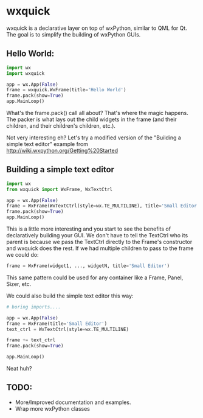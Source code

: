 wxquick
=======

wxquick is a declarative layer on top of wxPython, similar to QML for Qt. The goal is to simplify the building of wxPython GUIs.


Hello World:
------------

```python
import wx
import wxquick

app = wx.App(False)
frame = wxquick.WxFrame(title='Hello World')
frame.pack(show=True)
app.MainLoop()
```

What's the frame.pack() call all about? That's where the magic happens. The packer is what lays out the child widgets in the frame (and their children, and their children's children, etc.).

Not very interesting eh? Let's try a modified version of the "Building a simple text editor" example from http://wiki.wxpython.org/Getting%20Started


Building a simple text editor
-----------------------------

```python
import wx
from wxquick import WxFrame, WxTextCtrl

app = wx.App(False)
frame = WxFrame(WxTextCtrl(style=wx.TE_MULTILINE), title='Small Editor')
frame.pack(show=True)
app.MainLoop()
```

This is a little more interesting and you start to see the benefits of declaratively building your GUI. We don't have to tell the TextCtrl who its parent is because we pass the TextCtrl directly to the Frame's constructor and wxquick does the rest. If we had multiple children to pass to the frame we could do:

```python
frame = WxFrame(widget1, ..., widgetN, title='Small Editor')
```

This same pattern could be used for any container like a Frame, Panel, Sizer, etc.

We could also build the simple text editor this way:

```python
# boring imports....

app = wx.App(False)
frame = WxFrame(title='Small Editor')
text_ctrl = WxTextCtrl(style=wx.TE_MULTILINE)

frame += text_ctrl
frame.pack(show=True)

app.MainLoop()
```
     
Neat huh?        


TODO:
-----
* More/Improved documentation and examples.
* Wrap more wxPython classes